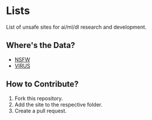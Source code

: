 # Lists
List of unsafe sites for ai/ml/dl research and development.

## Where's the Data?
- [NSFW](data/nsfw/nsfw_sites.txt)
- [VIRUS](data/malware/malware_sites.txt)

## How to Contribute?
1. Fork this repository.
2. Add the site to the respective folder.
3. Create a pull request.
